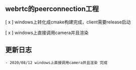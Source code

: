 ## webrtc的peerconnection工程
[ x ] windows上转化成cmake构建完成，client需要release启动

 [ x ] windows上直接调用camera并且渲染


## 更新日志
    - 2020/08/12 windows上直接调用camera并且渲染 完成


